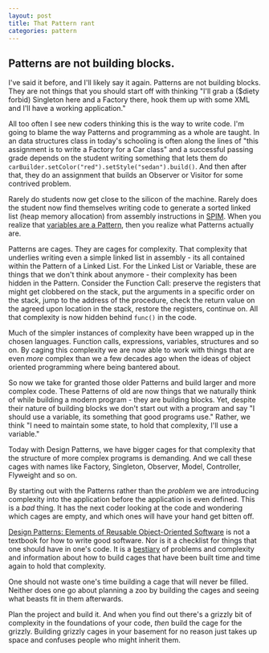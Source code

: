 ```yaml
---
layout: post
title: That Pattern rant
categories: pattern
---
```


## Patterns are not building blocks.

I've said it before, and I'll likely say it again.  Patterns are not
building blocks. They are not things that you should start off with
thinking "I'll grab a ($diety forbid) Singleton here and a Factory
there, hook them up with some XML and I'll have a working application."

All too often I see new coders thinking this is the way to write code.
I'm going to blame the way Patterns and programming as a whole are
taught. In an data structures class in today's schooling is often along
the lines of "this assignment is to write a Factory for a Car class"
and a successful passing grade depends on the student writing something
that lets them do `carBuilder.setColor("red").setStyle("sedan").build()`.
And then after that, they do an assignment that builds an Observer or
Visitor for some contrived problem.

Rarely do students now get close to the silicon of the machine.
Rarely does the student now find themselves writing code to generate
a sorted linked list (heap memory allocation) from assembly instructions
in [SPIM][spim].  When you realize that [variables are a Pattern][eric-pat],
then you realize what Patterns actually are.

Patterns are cages. They are cages for complexity. That complexity
that underlies writing even a simple linked list in assembly - its
all contained within the Pattern of a Linked List. For the Linked List
or Variable, these are things that we don't think about anymore - their
complexity has been hidden in the Pattern.  Consider the Function Call:
preserve the registers that might get clobbered on the stack, put the
arguments in a specific order on the stack, jump to the address of the
procedure, check the return value on the agreed upon location in the
stack, restore the registers, continue on.  All that complexity is now
hidden behind `func()` in the code.

Much of the simpler instances of complexity have been wrapped up in
the chosen languages. Function calls, expressions, variables,
structures and so on. By caging this complexity we are now able to work
with things that are even _more_ complex than we a few decades ago
when the ideas of object oriented programming where being bantered 
about.

So now we take for granted those older Patterns and build larger and
more complex code.  These Patterns of old are now things that we
naturally think of while building a modern program - they are building
blocks. Yet, despite their nature of building blocks we don't start
out with a program and say "I should use a variable, its something that
good programs use." Rather, we think "I need to maintain some state,
to hold that complexity, I'll use a variable."

Today with Design Patterns, we have bigger cages for that complexity
that the structure of more complex programs is demanding. And we call
these cages with names like Factory, Singleton, Observer, Model,
Controller, Flyweight and so on.

By starting out with the Patterns rather than the _problem_ we are
introducing complexity into the application before the application
is even defined. This is a *_bad_* thing. It has the next coder
looking at the code and wondering which cages are empty, and which ones
will have your hand get bitten off.

[Design Patterns: Elements of Reusable Object-Oriented Software][gof] is
not a textbook for how to write good software. Nor is it a checklist for
things that one should have in one's code.  It is a [bestiary][beast]
of problems and complexity and information about how to build cages
that have been built time and time again to hold that complexity.

One should not waste one's time building a cage that will never be
filled. Neither does one go about planning a zoo by building the cages
and seeing what beasts fit in them afterwards.

Plan the project and build it. And when you find out there's a grizzly
bit of complexity in the foundations of your code, _then_ build the
cage for the grizzly. Building grizzly cages in your basement for no
reason just takes up space and confuses people who might inherit them.

[spim]: http://spimsimulator.sourceforge.net
[eric-pat]: http://programmers.stackexchange.com/a/219830
[gof]: https://en.wikipedia.org/wiki/Design_Patterns
[beast]: https://en.wikipedia.org/wiki/Bestiary
